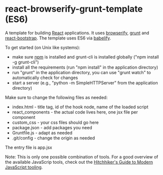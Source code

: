 # react-browserify-grunt-template (ES6)

A template for building [React](http://facebook.github.io/react/) applications.
It uses [browserify](https://github.com/substack/node-browserify),
[grunt](https://github.com/gruntjs/grunt) and
[react-bootstrap](https://react-bootstrap.github.io/). The template uses ES6 via
[babelify](https://github.com/babel/babelify).

To get started (on Unix like systems):
* make sure [npm](https://www.npmjs.com/) is installed and grunt-cli is
installed globally ("npm install -g grunt-cli")
* install all the requirements (run "npm install" in the application directory)
* run "grunt" in the application directory, you can use "grunt watch"
to automatically check for changes
* start a server (e.g., "python -m SimpleHTTPServer" from the application
directory)

Make sure to change the following files as needed:
* index.html - title tag, id of the hook node, name of the loaded
script
* react_components - the actual code lives here, one jsx file per component
* custom_css - your css files should go here
* package.json - add packages you need
* Gruntfile.js - adapt as needed
* .git/config - change the origin as needed

The entry file is app.jsx

Note: This is only one possible combination of tools. For a good overview
of the available JavaScrip tools, check out the
[Hitchhiker's Guide to Modern JavaScript tooling](http://reactkungfu.com/2015/07/the-hitchhikers-guide-to-modern-javascript-tooling/).
